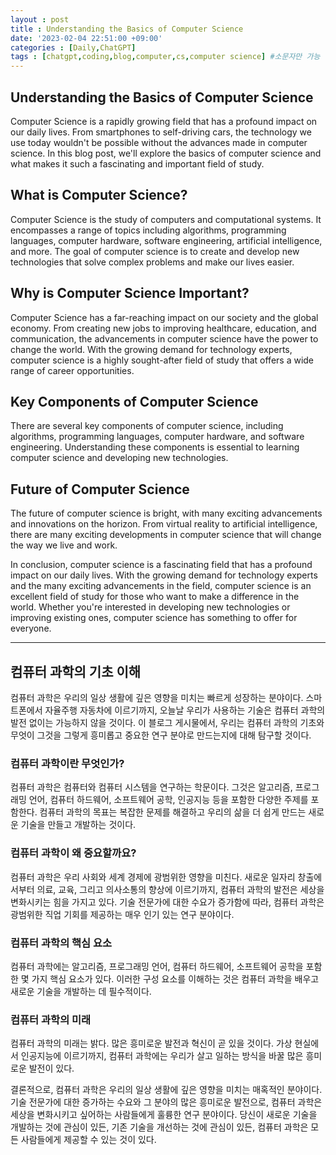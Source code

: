 ```yaml
---
layout : post
title : Understanding the Basics of Computer Science
date: '2023-02-04 22:51:00 +09:00'
categories : [Daily,ChatGPT]
tags : [chatgpt,coding,blog,computer,cs,computer science] #소문자만 가능
---
```


## Understanding the Basics of Computer Science

Computer Science is a rapidly growing field that has a profound impact on our daily lives. From smartphones to self-driving cars, the technology we use today wouldn't be possible without the advances made in computer science. In this blog post, we'll explore the basics of computer science and what makes it such a fascinating and important field of study.

## What is Computer Science?

Computer Science is the study of computers and computational systems. It encompasses a range of topics including algorithms, programming languages, computer hardware, software engineering, artificial intelligence, and more. The goal of computer science is to create and develop new technologies that solve complex problems and make our lives easier.

## Why is Computer Science Important?

Computer Science has a far-reaching impact on our society and the global economy. From creating new jobs to improving healthcare, education, and communication, the advancements in computer science have the power to change the world. With the growing demand for technology experts, computer science is a highly sought-after field of study that offers a wide range of career opportunities.

## Key Components of Computer Science

There are several key components of computer science, including algorithms, programming languages, computer hardware, and software engineering. Understanding these components is essential to learning computer science and developing new technologies.

## Future of Computer Science

The future of computer science is bright, with many exciting advancements and innovations on the horizon. From virtual reality to artificial intelligence, there are many exciting developments in computer science that will change the way we live and work.

In conclusion, computer science is a fascinating field that has a profound impact on our daily lives. With the growing demand for technology experts and the many exciting advancements in the field, computer science is an excellent field of study for those who want to make a difference in the world. Whether you're interested in developing new technologies or improving existing ones, computer science has something to offer for everyone.

---

## 컴퓨터 과학의 기초 이해

컴퓨터 과학은 우리의 일상 생활에 깊은 영향을 미치는 빠르게 성장하는 분야이다. 스마트폰에서 자율주행 자동차에 이르기까지, 오늘날 우리가 사용하는 기술은 컴퓨터 과학의 발전 없이는 가능하지 않을 것이다. 이 블로그 게시물에서, 우리는 컴퓨터 과학의 기초와 무엇이 그것을 그렇게 흥미롭고 중요한 연구 분야로 만드는지에 대해 탐구할 것이다.

### 컴퓨터 과학이란 무엇인가?

컴퓨터 과학은 컴퓨터와 컴퓨터 시스템을 연구하는 학문이다. 그것은 알고리즘, 프로그래밍 언어, 컴퓨터 하드웨어, 소프트웨어 공학, 인공지능 등을 포함한 다양한 주제를 포함한다. 컴퓨터 과학의 목표는 복잡한 문제를 해결하고 우리의 삶을 더 쉽게 만드는 새로운 기술을 만들고 개발하는 것이다.

### 컴퓨터 과학이 왜 중요할까요?

컴퓨터 과학은 우리 사회와 세계 경제에 광범위한 영향을 미친다. 새로운 일자리 창출에서부터 의료, 교육, 그리고 의사소통의 향상에 이르기까지, 컴퓨터 과학의 발전은 세상을 변화시키는 힘을 가지고 있다. 기술 전문가에 대한 수요가 증가함에 따라, 컴퓨터 과학은 광범위한 직업 기회를 제공하는 매우 인기 있는 연구 분야이다.

### 컴퓨터 과학의 핵심 요소

컴퓨터 과학에는 알고리즘, 프로그래밍 언어, 컴퓨터 하드웨어, 소프트웨어 공학을 포함한 몇 가지 핵심 요소가 있다. 이러한 구성 요소를 이해하는 것은 컴퓨터 과학을 배우고 새로운 기술을 개발하는 데 필수적이다.

### 컴퓨터 과학의 미래

컴퓨터 과학의 미래는 밝다. 많은 흥미로운 발전과 혁신이 곧 있을 것이다. 가상 현실에서 인공지능에 이르기까지, 컴퓨터 과학에는 우리가 살고 일하는 방식을 바꿀 많은 흥미로운 발전이 있다.

결론적으로, 컴퓨터 과학은 우리의 일상 생활에 깊은 영향을 미치는 매혹적인 분야이다. 기술 전문가에 대한 증가하는 수요와 그 분야의 많은 흥미로운 발전으로, 컴퓨터 과학은 세상을 변화시키고 싶어하는 사람들에게 훌륭한 연구 분야이다. 당신이 새로운 기술을 개발하는 것에 관심이 있든, 기존 기술을 개선하는 것에 관심이 있든, 컴퓨터 과학은 모든 사람들에게 제공할 수 있는 것이 있다.
